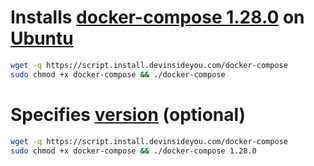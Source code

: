 # Installs [docker-compose 1.28.0](https://docs.docker.com/compose/) on [Ubuntu](https://www.ubuntu.com/)

```bash
wget -q https://script.install.devinsideyou.com/docker-compose
sudo chmod +x docker-compose && ./docker-compose
```

# Specifies [version](https://github.com/docker/compose/releases) (optional)

```bash
wget -q https://script.install.devinsideyou.com/docker-compose
sudo chmod +x docker-compose && ./docker-compose 1.28.0
```
